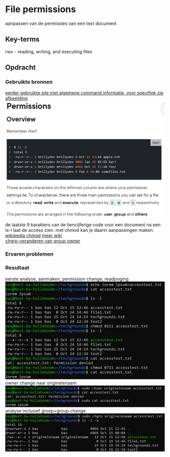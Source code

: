 # File permissions
aanpassen van de permissies van een text document

## Key-terms
rwx - reading, writing, and executing files

## Opdracht
### Gebruikte bronnen
[eerder gebruikte site met algemene command informatie, voor specifiek zie afbeelding](https://www.pluralsight.com/guides/beginner-linux-navigation-manual)  
![permission commands](01_Linux_1\images\7-Permissions-overview.PNG)  
de laatste 9 karakters van de tiencijferige code voor een document na een ls-l laat de access zien. met chmod kan je daarin aanpassingen maken.  
[wikipedia chmod](https://en.wikipedia.org/wiki/Chmod) [meer wiki](https://en.wikipedia.org/wiki/File-system_permissions#Traditional_Unix_permissions)  
[chgrp-veranderen van group owner](https://www.atlantic.net/dedicated-server-hosting/how-to-use-chgrp-change-group-ownership-command-in-linux/)
### Ervaren problemen


### Resultaat
eerste analyse, aanmaken, permission change, readpoging  
![eerste analyse, aanmaken, permission change, readpoging](/01_Linux_1/images/7-aanmaken-test-chmod-enkel-execute-ownerread-only.PNG)  
owner change naar originelenaam  
![owner change naar originelenaam](/01_Linux_1/images/7-ownership-change-nonowner-read.PNG)  
analyse inclusief groep+group change  
![analyse inclusief groep+group change](/01_Linux_1/images/7-groupinfo+groupchange.PNG)